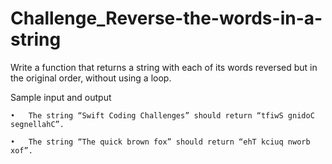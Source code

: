 # Challenge_Reverse-the-words-in-a-string
Write a function that returns a string with each of its words reversed but in the original order,  without using a loop. 

Sample input and output 

	•	The string “Swift Coding Challenges” should return “tfiwS gnidoC segnellahC”.  
  
	•	The string “The quick brown fox” should return “ehT kciuq nworb xof”. 
